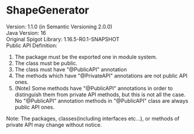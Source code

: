 # ShapeGenerator
Version: 1.1.0 (in Semantic Versioning 2.0.0)</br>
Java Version: 16</br>
Original Spigot Library: 1.16.5-R0.1-SNAPSHOT</br>
Public API Definition:</br>
  1. The package must be the exported one in module system.
  2. The class must be public.
  3. The class must have "@PublicAPI" annotation
  4. The methods which have "@PrivateAPI" annotations are not public API ones.
  5. (Note) Some methods have "@PublicAPI" annotations in order to distinguish them from private API 	methods, but this is not all the case. No "@PublicAPI" annotation methods in "@PublicAPI" class are 	always public API ones.</br>

Note: The packages, classes(including interfaces etc...), or methods of private API may change without notice.</br>

